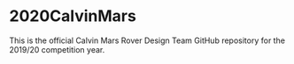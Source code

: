 # 2020CalvinMars
This is the official Calvin Mars Rover Design Team GitHub repository for the 2019/20 competition year.
